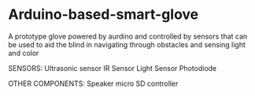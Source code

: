 # Arduino-based-smart-glove


A prototype glove powered by aurdino and
controlled by sensors that can be used to aid
the blind in navigating through obstacles and
sensing light and color

SENSORS:
Ultrasonic sensor
IR Sensor
Light Sensor
Photodiode

OTHER COMPONENTS:
Speaker
micro SD controller
